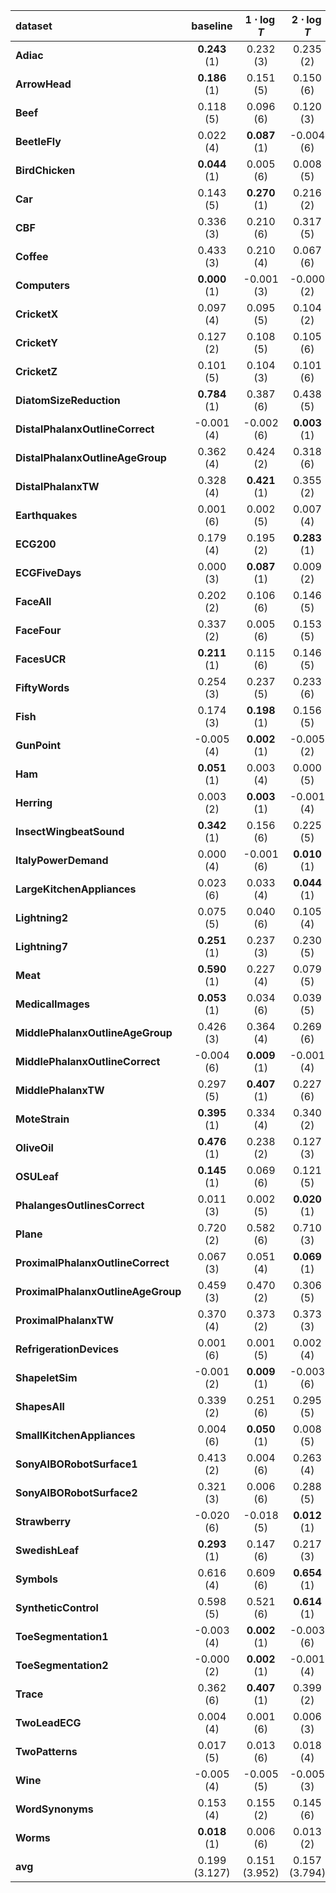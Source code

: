 | **dataset**                        | **baseline**       | **$1\cdot \log{T}$** | **$2\cdot \log{T}$** | **$3\cdot \log{T}$** | **$4\cdot \log{T}$** | **$5\cdot \log{T}$** |
|:-----------------------------------|:------------------:|:-----------------------------:|:-----------------------------:|:-----------------------------:|:-----------------------------:|:-----------------------------:|
| **Adiac**                          | **0.243** (1) | 0.232 (3)                     | 0.235 (2)                     | 0.194 (6)                     | 0.218 (4)                     | 0.218 (5)                     |
| **ArrowHead**                      | **0.186** (1) | 0.151 (5)                     | 0.150 (6)                     | 0.176 (2)                     | 0.157 (4)                     | 0.166 (3)                     |
| **Beef**                           | 0.118 (5)          | 0.096 (6)                     | 0.120 (3)                     | **0.122** (1)            | 0.121 (2)                     | 0.119 (4)                     |
| **BeetleFly**                      | 0.022 (4)          | **0.087** (1)            | -0.004 (6)                    | 0.048 (2)                     | 0.022 (5)                     | 0.029 (3)                     |
| **BirdChicken**                    | **0.044** (1) | 0.005 (6)                     | 0.008 (5)                     | 0.034 (3)                     | 0.043 (2)                     | 0.016 (4)                     |
| **Car**                            | 0.143 (5)          | **0.270** (1)            | 0.216 (2)                     | 0.176 (3)                     | 0.105 (6)                     | 0.151 (4)                     |
| **CBF**                            | 0.336 (3)          | 0.210 (6)                     | 0.317 (5)                     | 0.329 (4)                     | **0.347** (1)            | 0.341 (2)                     |
| **Coffee**                         | 0.433 (3)          | 0.210 (4)                     | 0.067 (6)                     | 0.112 (5)                     | 0.507 (2)                     | **0.596** (1)            |
| **Computers**                      | **0.000** (1) | -0.001 (3)                    | -0.000 (2)                    | -0.001 (4)                    | -0.001 (6)                    | -0.001 (5)                    |
| **CricketX**                       | 0.097 (4)          | 0.095 (5)                     | 0.104 (2)                     | **0.107** (1)            | 0.100 (3)                     | 0.095 (6)                     |
| **CricketY**                       | 0.127 (2)          | 0.108 (5)                     | 0.105 (6)                     | 0.125 (3)                     | 0.121 (4)                     | **0.130** (1)            |
| **CricketZ**                       | 0.101 (5)          | 0.104 (3)                     | 0.101 (6)                     | 0.102 (4)                     | 0.105 (2)                     | **0.108** (1)            |
| **DiatomSizeReduction**            | **0.784** (1) | 0.387 (6)                     | 0.438 (5)                     | 0.601 (4)                     | 0.693 (3)                     | 0.739 (2)                     |
| **DistalPhalanxOutlineCorrect**    | -0.001 (4)         | -0.002 (6)                    | **0.003** (1)            | 0.002 (2)                     | -0.001 (5)                    | -0.001 (3)                    |
| **DistalPhalanxOutlineAgeGroup**   | 0.362 (4)          | 0.424 (2)                     | 0.318 (6)                     | 0.325 (5)                     | **0.433** (1)            | 0.387 (3)                     |
| **DistalPhalanxTW**                | 0.328 (4)          | **0.421** (1)            | 0.355 (2)                     | 0.339 (3)                     | 0.294 (5)                     | 0.286 (6)                     |
| **Earthquakes**                    | 0.001 (6)          | 0.002 (5)                     | 0.007 (4)                     | 0.010 (2)                     | **0.014** (1)            | 0.007 (3)                     |
| **ECG200**                         | 0.179 (4)          | 0.195 (2)                     | **0.283** (1)            | 0.122 (6)                     | 0.155 (5)                     | 0.185 (3)                     |
| **ECGFiveDays**                    | 0.000 (3)          | **0.087** (1)            | 0.009 (2)                     | -0.001 (6)                    | -0.000 (5)                    | -0.000 (4)                    |
| **FaceAll**                        | 0.202 (2)          | 0.106 (6)                     | 0.146 (5)                     | 0.159 (4)                     | 0.195 (3)                     | **0.212** (1)            |
| **FaceFour**                       | 0.337 (2)          | 0.005 (6)                     | 0.153 (5)                     | 0.249 (4)                     | 0.252 (3)                     | **0.393** (1)            |
| **FacesUCR**                       | **0.211** (1) | 0.115 (6)                     | 0.146 (5)                     | 0.171 (4)                     | 0.181 (3)                     | 0.211 (2)                     |
| **FiftyWords**                     | 0.254 (3)          | 0.237 (5)                     | 0.233 (6)                     | 0.247 (4)                     | **0.255** (1)            | 0.255 (2)                     |
| **Fish**                           | 0.174 (3)          | **0.198** (1)            | 0.156 (5)                     | 0.153 (6)                     | 0.191 (2)                     | 0.165 (4)                     |
| **GunPoint**                       | -0.005 (4)         | **0.002** (1)            | -0.005 (2)                    | -0.005 (3)                    | -0.005 (6)                    | -0.005 (5)                    |
| **Ham**                            | **0.051** (1) | 0.003 (4)                     | 0.000 (5)                     | 0.037 (2)                     | -0.004 (6)                    | 0.013 (3)                     |
| **Herring**                        | 0.003 (2)          | **0.003** (1)            | -0.001 (4)                    | -0.007 (6)                    | 0.001 (3)                     | -0.005 (5)                    |
| **InsectWingbeatSound**            | **0.342** (1) | 0.156 (6)                     | 0.225 (5)                     | 0.247 (4)                     | 0.286 (2)                     | 0.286 (3)                     |
| **ItalyPowerDemand**               | 0.000 (4)          | -0.001 (6)                    | **0.010** (1)            | 0.000 (3)                     | 0.001 (2)                     | -0.000 (5)                    |
| **LargeKitchenAppliances**         | 0.023 (6)          | 0.033 (4)                     | **0.044** (1)            | 0.042 (2)                     | 0.038 (3)                     | 0.030 (5)                     |
| **Lightning2**                     | 0.075 (5)          | 0.040 (6)                     | 0.105 (4)                     | 0.107 (3)                     | 0.107 (2)                     | **0.107** (1)            |
| **Lightning7**                     | **0.251** (1) | 0.237 (3)                     | 0.230 (5)                     | 0.228 (6)                     | 0.239 (2)                     | 0.233 (4)                     |
| **Meat**                           | **0.590** (1) | 0.227 (4)                     | 0.079 (5)                     | 0.047 (6)                     | 0.405 (2)                     | 0.254 (3)                     |
| **MedicalImages**                  | **0.053** (1) | 0.034 (6)                     | 0.039 (5)                     | 0.050 (4)                     | 0.050 (3)                     | 0.052 (2)                     |
| **MiddlePhalanxOutlineAgeGroup**   | 0.426 (3)          | 0.364 (4)                     | 0.269 (6)                     | 0.309 (5)                     | 0.428 (2)                     | **0.444** (1)            |
| **MiddlePhalanxOutlineCorrect**    | -0.004 (6)         | **0.009** (1)            | -0.001 (4)                    | -0.001 (5)                    | 0.001 (2)                     | -0.000 (3)                    |
| **MiddlePhalanxTW**                | 0.297 (5)          | **0.407** (1)            | 0.227 (6)                     | 0.303 (4)                     | 0.311 (3)                     | 0.339 (2)                     |
| **MoteStrain**                     | **0.395** (1) | 0.334 (4)                     | 0.340 (2)                     | 0.315 (6)                     | 0.331 (5)                     | 0.340 (3)                     |
| **OliveOil**                       | **0.476** (1) | 0.238 (2)                     | 0.127 (3)                     | 0.025 (4)                     | -0.021 (6)                    | -0.019 (5)                    |
| **OSULeaf**                        | **0.145** (1) | 0.069 (6)                     | 0.121 (5)                     | 0.141 (2)                     | 0.133 (4)                     | 0.139 (3)                     |
| **PhalangesOutlinesCorrect**       | 0.011 (3)          | 0.002 (5)                     | **0.020** (1)            | 0.000 (6)                     | 0.006 (4)                     | 0.011 (2)                     |
| **Plane**                          | 0.720 (2)          | 0.582 (6)                     | 0.710 (3)                     | 0.678 (5)                     | 0.698 (4)                     | **0.723** (1)            |
| **ProximalPhalanxOutlineCorrect**  | 0.067 (3)          | 0.051 (4)                     | **0.069** (1)            | 0.030 (5)                     | 0.016 (6)                     | 0.067 (2)                     |
| **ProximalPhalanxOutlineAgeGroup** | 0.459 (3)          | 0.470 (2)                     | 0.306 (5)                     | 0.207 (6)                     | **0.475** (1)            | 0.451 (4)                     |
| **ProximalPhalanxTW**              | 0.370 (4)          | 0.373 (2)                     | 0.373 (3)                     | 0.293 (6)                     | **0.401** (1)            | 0.341 (5)                     |
| **RefrigerationDevices**           | 0.001 (6)          | 0.001 (5)                     | 0.002 (4)                     | 0.005 (2)                     | **0.006** (1)            | 0.004 (3)                     |
| **ShapeletSim**                    | -0.001 (2)         | **0.009** (1)            | -0.003 (6)                    | -0.002 (5)                    | -0.001 (3)                    | -0.002 (4)                    |
| **ShapesAll**                      | 0.339 (2)          | 0.251 (6)                     | 0.295 (5)                     | 0.321 (4)                     | 0.324 (3)                     | **0.340** (1)            |
| **SmallKitchenAppliances**         | 0.004 (6)          | **0.050** (1)            | 0.008 (5)                     | 0.016 (3)                     | 0.012 (4)                     | 0.021 (2)                     |
| **SonyAIBORobotSurface1**          | 0.413 (2)          | 0.004 (6)                     | 0.263 (4)                     | 0.108 (5)                     | 0.306 (3)                     | **0.488** (1)            |
| **SonyAIBORobotSurface2**          | 0.321 (3)          | 0.006 (6)                     | 0.288 (5)                     | **0.341** (1)            | 0.321 (2)                     | 0.320 (4)                     |
| **Strawberry**                     | -0.020 (6)         | -0.018 (5)                    | **0.012** (1)            | 0.002 (2)                     | -0.003 (3)                    | -0.005 (4)                    |
| **SwedishLeaf**                    | **0.293** (1) | 0.147 (6)                     | 0.217 (3)                     | 0.210 (5)                     | 0.213 (4)                     | 0.257 (2)                     |
| **Symbols**                        | 0.616 (4)          | 0.609 (6)                     | **0.654** (1)            | 0.652 (2)                     | 0.615 (5)                     | 0.651 (3)                     |
| **SyntheticControl**               | 0.598 (5)          | 0.521 (6)                     | **0.614** (1)            | 0.609 (2)                     | 0.608 (4)                     | 0.608 (3)                     |
| **ToeSegmentation1**               | -0.003 (4)         | **0.002** (1)            | -0.003 (6)                    | -0.003 (3)                    | -0.003 (2)                    | -0.003 (5)                    |
| **ToeSegmentation2**               | -0.000 (2)         | **0.002** (1)            | -0.001 (4)                    | -0.003 (6)                    | -0.000 (3)                    | -0.001 (5)                    |
| **Trace**                          | 0.362 (6)          | **0.407** (1)            | 0.399 (2)                     | 0.370 (3)                     | 0.367 (5)                     | 0.369 (4)                     |
| **TwoLeadECG**                     | 0.004 (4)          | 0.001 (6)                     | 0.006 (3)                     | 0.023 (2)                     | 0.002 (5)                     | **0.046** (1)            |
| **TwoPatterns**                    | 0.017 (5)          | 0.013 (6)                     | 0.018 (4)                     | 0.019 (2)                     | **0.021** (1)            | 0.018 (3)                     |
| **Wine**                           | -0.005 (4)         | -0.005 (5)                    | -0.005 (3)                    | -0.002 (2)                    | **-0.002** (1)           | -0.007 (6)                    |
| **WordSynonyms**                   | 0.153 (4)          | 0.155 (2)                     | 0.145 (6)                     | 0.150 (5)                     | 0.153 (3)                     | **0.157** (1)            |
| **Worms**                          | **0.018** (1) | 0.006 (6)                     | 0.013 (2)                     | 0.010 (5)                     | 0.010 (4)                     | 0.012 (3)                     |
| **avg**                           | 0.199 (3.127)      | 0.151 (3.952)                 | 0.157 (3.794)                 | 0.155 (3.810)                 | 0.180 (3.222)                 | 0.189 (3.095)                 |
